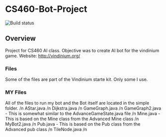# CS460-Bot-Project

![Build status](https://travis-ci.org/bstempi/vindinium-client.svg)

## Overview
Project for CS460 AI class. Objective was to create AI bot for the vindinium game.
Website: http://vindinium.org/


### Files
Some of the files are part of the Vindinium starte kit. Only some I use.

### MY Files
All of the files to run my bot and the Bot itself are located in the simple folder. /n
AStar.java /n
Dijkstra.java /n
GameGraph.java /n
GameGraph2.java - This is somewhat similar to the AdvanceGameState.java file /n
Mine.java - This is based on the Mine class from the Advanced Mine class /n
MyBot2.java /n
Pub.java - This is based on the Pub class from the Advanced pub class /n
TileNode.java /n
